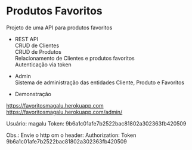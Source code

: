 # Produtos Favoritos

Projeto de uma API para produtos favoritos

* REST API  
CRUD de Clientes   
CRUD de Produtos   
Relacionamento de Clientes e produtos favoritos   
Autenticação via token

* Admin  
Sistema de administração das entidades Cliente, Produto e Favoritos

* Demonstração

https://favoritosmagalu.herokuapp.com  
https://favoritosmagalu.herokuapp.com/admin/

Usuário: magalu
Token: 	9b6a1c01afe7b2522bac81802a302363fb420509		

Obs.: Envie o http om o header: Authorization: Token 9b6a1c01afe7b2522bac81802a302363fb420509
